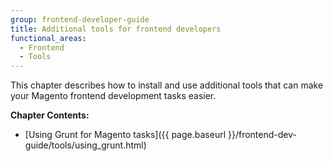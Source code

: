 ```yaml
---
group: frontend-developer-guide
title: Additional tools for frontend developers
functional_areas:
  - Frontend
  - Tools
---
```


This chapter describes how to install and use additional tools that can make your Magento frontend development tasks easier.

**Chapter Contents:**

-  [Using Grunt for Magento tasks]({{ page.baseurl }}/frontend-dev-guide/tools/using_grunt.html)

